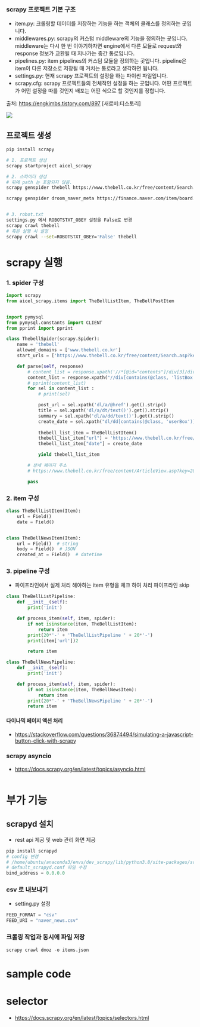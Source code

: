 


### scrapy 프로젝트 기본 구조
- item.py: 크롤링할 데이터를 저장하는 기능을 하는 객체의 클래스를 정의하는 곳입니다.
- middlewares.py: scrapy의 커스텀 middleware의 기능을 정의하는 곳입니다. middleware는 다시 한 번 이야기하자면 engine에서 다른 모듈로 request와 response 정보가 교환될 때 지나가는 중간 통로입니다.
- pipelines.py: item pipelines의 커스텀 모듈을 정의하는 곳입니다. pipeline은 item이 다른 저장소로 저장될 때 거치는 통로라고 생각하면 됩니다.
- settings.py: 현재 scrapy 프로젝트의 설정을 하는 파이썬 파일입니다.
- scrapy.cfg: scrapy 프로젝트들의 전체적인 설정을 하는 곳입니다. 어떤 프로젝트가 어떤 설정을 따를 것인지 배포는 어떤 식으로 할 것인지를 정합니다.

출처: https://engkimbs.tistory.com/897 [새로비:티스토리]

![](https://img1.daumcdn.net/thumb/R1280x0/?scode=mtistory2&fname=https%3A%2F%2Fblog.kakaocdn.net%2Fdn%2FnMywK%2FbtqEbuwSIK8%2F0mhmM8tG1YEvWjZ51IvWO1%2Fimg.png)


## 프로젝트 생성
```bash
pip install scrapy

# 1. 프로젝트 생성
scrapy startproject aicel_scrapy 

# 2. 스파이더 생성
# 뒤에 path 는 포함되지 않음. 
scrapy genspider thebell https://www.thebell.co.kr/free/content/Search.asp?keyword=삼성전자

scrapy genspider droom_naver_meta https://finance.naver.com/item/board.naver?code=005930


# 3. robot.txt 
settings.py 에서 ROBOTSTXT_OBEY 설정을 False로 변경
scrapy crawl thebell
# 혹은 실행 시 설정
scrapy crawl --set=ROBOTSTXT_OBEY='False' thebell

```

# scrapy 실행
### 1. spider 구성 
```py
import scrapy
from aicel_scrapy.items import TheBellListItem, TheBellPostItem


import pymysql
from pymysql.constants import CLIENT
from pprint import pprint 

class ThebellSpider(scrapy.Spider):
    name = 'thebell'
    allowed_domains = ['www.thebell.co.kr']
    start_urls = ['https://www.thebell.co.kr/free/content/Search.asp?keyword=삼성전자']

    def parse(self, response)
        # content_list = response.xpath('//*[@id="contents"]/div[3]/div/div[1]/div[1]/div[2]/ul/li')
        content_list = response.xpath("//div[contains(@class, 'listBox')]/ul/li")
        # pprint(content_list)
        for sel in content_list :
            # print(sel)

            post_url = sel.xpath('dl/a/@href').get().strip()
            title = sel.xpath('dl/a/dt/text()').get().strip()
            summary = sel.xpath('dl/a/dd/text()').get().strip()
            create_date = sel.xpath("dl/dd[contains(@class, 'userBox')]/span[contains(@class, 'date')]/text()").get().strip()
            
            thebell_list_item = TheBellListItem()
            thebell_list_item["url"] = 'https://www.thebell.co.kr/free/content/' + post_url
            thebell_list_item["date"] = create_date

            yield thebell_list_item

        # 상세 페이지 주소 
        # https://www.thebell.co.kr/free/content/ArticleView.asp?key=202206160824450220105694&lcode=00&page=1&svccode=00

        pass

```

### 2. item 구성 

```py
class TheBellListItem(Item):
    url = Field()
    date = Field()


class TheBellNewsItem(Item):
    url = Field()  # string
    body = Field()  # JSON
    created_at = Field()  # datetime
```
### 3. pipeline 구성
- 파이프라인에서 실제 처리 해야하는 item 유형을 체크 하여 처리 파이프라인 skip
```py
class TheBellListPipeline:
    def __init__(self):
        print('init')

    def process_item(self, item, spider):
        if not isinstance(item, TheBellListItem):
            return item
        print(20*'-' + 'TheBellListPipeline ' + 20*'-')
        print(item['url'])2

        return item

class TheBellNewsPipeline:
    def __init__(self):
        print('init')

    def process_item(self, item, spider):
        if not isinstance(item, TheBellNewsItem):
            return item
        print(20*'-' + 'TheBellNewsPipeline ' + 20*'-')
        return item 
```



#### 다이나믹 페이지 액션 처리
- https://stackoverflow.com/questions/36874494/simulating-a-javascript-button-click-with-scrapy




### scrapy asyncio
- https://docs.scrapy.org/en/latest/topics/asyncio.html

```bash

```


# 부가 기능

## scrapyd 설치 
- rest api 제공 및 web 관리 화면 제공


```py
pip install scrapyd
# config 변경
# /home/ubuntu/anaconda3/envs/dev_scrapy/lib/python3.8/site-packages/scrapyd
# default_scrapyd.conf 파일 수정  
bind_address = 0.0.0.0

```

### csv 로 내보내기
- setting.py 설정
```py
FEED_FORMAT = "csv"
FEED_URI = "naver_news.csv"
```

### 크롤링 작업과 동시에 파일 저장
```py
scrapy crawl dmoz -o items.json
```


# sample code

# selector
- https://docs.scrapy.org/en/latest/topics/selectors.html

```py
```